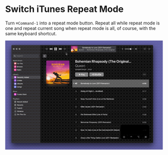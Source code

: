 # Switch iTunes Repeat Mode

Turn `⌘Command-1` into a repeat mode button. Repeat all while repeat mode is one and repeat current song when repeat mode is all, of course, with the same keyboard shortcut.

![title](img.gif)